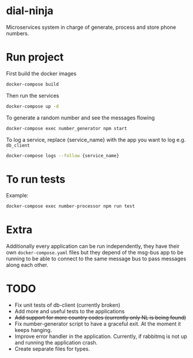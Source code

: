 # dial-ninja
Microservices system in charge of generate, process and store phone numbers.

# Run project

First build the docker images
```bash
docker-compose build
```

Then run the services
```bash
docker-compose up -d
```

To generate a random number and see the messages flowing

```bash
docker-compose exec number_generator npm start
```

To log a service, replace {service_name} with the app you want to log e.g. `db_client`

```bash
docker-compose logs --follow {service_name}
```

# To run tests

Example:
```bash
docker-compose exec number-processor npm run test
```

# Extra
Additionally every application can be run independently, they have their own `docker-compose.yaml` files but they depend of the msg-bus app to be running to be able to connect to the same message bus to pass messages along each other.

# TODO

- Fix unit tests of db-client (currently broken)
- Add more and useful tests to the applications
- ~~Add support for more country codes (currently only NL is being found)~~
- Fix number-generator script to have a graceful exit. At the moment it keeps hanging.
- Improve error handler in the application. Currently, if rabbitmq is not up and running the application crash.
- Create separate files for types.
